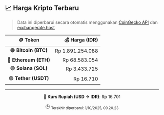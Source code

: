 

<!-- HARGA_KRIPTO -->
## 📈 Harga Kripto Terbaru

> Data ini diperbarui secara otomatis menggunakan [CoinGecko API](https://www.coingecko.com/) dan [exchangerate.host](https://exchangerate.host/)

<div align="center">

| 🪙 Token | 💰 Harga (IDR) |
|:------:|---------------:|
| 🟠 **Bitcoin (BTC)**   | Rp 1.891.254.088 |
| 🔵 **Ethereum (ETH)**  | Rp 68.583.054 |
| 🟣 **Solana (SOL)**    | Rp 3.433.725 |
| 🟢 **Tether (USDT)**   | Rp 16.710 |

---

💱 **Kurs Rupiah (USD → IDR)**: Rp 16.701

🕒 <sub>Terakhir diperbarui: 1/10/2025, 00.20.23</sub>

</div>
<!-- /HARGA_KRIPTO -->